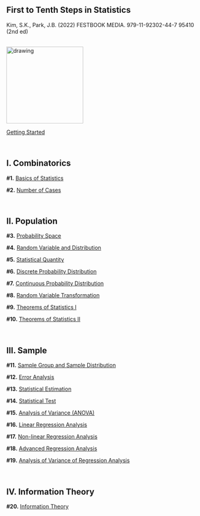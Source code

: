## First to Tenth Steps in Statistics

Kim, S.K., Park, J.B. (2022) FESTBOOK MEDIA. 979-11-92302-44-7 95410 (2nd ed)

<br>

<img src="https://img1.daumcdn.net/thumb/R1280x0/?scode=mtistory2&fname=https%3A%2F%2Fblog.kakaocdn.net%2Fdn%2FrCnym%2FbtrxVHgYDwL%2Fy4tkI6coyQ1omsa6DV2uUk%2Fimg.png" alt="drawing" style="width:200px;"/>

<br>

[Getting Started](https://jb243.github.io/1888-01-01-1888.html)

<br>

## **Ⅰ. Combinatorics** 

**#1.** [Basics of Statistics](https://jb243.github.io/1192-01-01-1192.html)

**#2.** [Number of Cases](https://jb243.github.io/1221-01-01-1221.html)

<br>

## **Ⅱ. Population**

**#3.** [Probability Space](https://jb243.github.io/1623-01-01-1623.html)

**#4.** [Random Variable and Distribution](https://jb243.github.io/1624-01-01-1624.html)

**#5.** [Statistical Quantity](https://jb243.github.io/1625-01-01-1625.html)

**#6.** [Discrete Probability Distribution](https://jb243.github.io/1626-01-01-1626.html)

**#7.** [Continuous Probability Distribution](https://jb243.github.io/1627-01-01-1627.html)

**#8.** [Random Variable Transformation](https://jb243.github.io/1628-01-01-1628.html)

**#9.** [Theorems of Statistics Ⅰ](https://jb243.github.io/1594-01-01-1594.html)

**#10.** [Theorems of Statistics Ⅱ](https://jb243.github.io/1595-01-01-1595.html)

<br>

## **Ⅲ. Sample**

**#11.** [Sample Group and Sample Distribution](https://jb243.github.io/1629-01-01-1629.html)

**#12.** [Error Analysis](https://jb243.github.io/1571-01-01-1571.html)

**#13.** [Statistical Estimation](https://jb243.github.io/1630-01-01-1630.html)

**#14.** [Statistical Test](https://jb243.github.io/1631-01-01-1631.html)

**#15.** [Analysis of Variance (ANOVA)](https://jb243.github.io/1635-01-01-1635.html)

**#16.** [Linear Regression Analysis](https://jb243.github.io/1632-01-01-1632.html)

**#17.** [Non-linear Regression Analysis](https://jb243.github.io/1633-01-01-1633.html)

**#18.** [Advanced Regression Analysis](https://jb243.github.io/1792-01-01-1792.html)

**#19.** [Analysis of Variance of Regression Analysis](https://jb243.github.io/1798-01-01-1798.html)

<br>

## **Ⅳ. Information Theory**

**#20.** [Information Theory](https://jb243.github.io/2145-01-01-2145.html)
